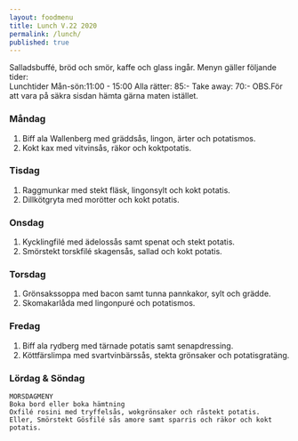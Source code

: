 ```yaml
---
layout: foodmenu
title: Lunch V.22 2020
permalink: /lunch/
published: true
---
```

Salladsbuffé, bröd och smör, kaffe och glass ingår.
Menyn gäller följande tider:  
Lunchtider  Mån-sön:11:00 - 15:00
Alla rätter: 85:- Take away: 70:-
OBS.För att vara på säkra sisdan hämta gärna maten istället.
                           

### Måndag
1. Biff ala Wallenberg med gräddsås, lingon, ärter och potatismos.
2. Kokt kax med vitvinsås, räkor och koktpotatis.

### Tisdag
1. Raggmunkar med stekt fläsk, lingonsylt och kokt potatis.
2. Dillkötgryta med morötter och kokt potatis.

### Onsdag
1. Kycklingfilé med ädelossås samt spenat och stekt potatis.
2. Smörstekt torskfilé skagensås, sallad och kokt potatis.

### Torsdag
1. Grönsakssoppa med bacon samt tunna pannkakor, sylt och grädde. 
2. Skomakarlåda med lingonpuré och potatismos.

### Fredag
1. Biff ala rydberg med tärnade potatis samt senapdressing.
2. Köttfärslimpa med svartvinbärssås, stekta grönsaker och potatisgratäng.
   
### Lördag & Söndag
    MORSDAGMENY
    Boka bord eller boka hämtning
    Oxfilé rosini med tryffelsås, wokgrönsaker och råstekt potatis.
    Eller, Smörstekt Gösfilé sås amore samt sparris och räkor och kokt potatis.

   
    
   
     
